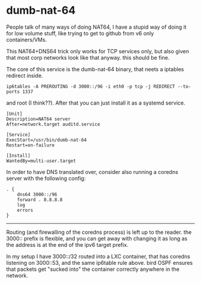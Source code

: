 dumb-nat-64
===


People talk of many ways of doing NAT64, I have a stupid way of doing it for low volume stuff, like trying to get to github from v6 only containers/VMs.

This NAT64+DNS64 trick only works for TCP services only, but also given that most corp networks look like that anyway. this should be fine.

The core of this service is the dumb-nat-64 binary, that neets a iptables redirect inside.

```
ip6tables -A PREROUTING -d 3000::/96 -i eth0 -p tcp -j REDIRECT --to-ports 1337
```

and root (I think??). After that you can just install it as a systemd service.

```
[Unit]
Description=NAT64 server
After=network.target auditd.service

[Service]
ExecStart=/usr/bin/dumb-nat-64
Restart=on-failure

[Install]
WantedBy=multi-user.target
```

In order to have DNS translated over, consider also running a coredns server with the following config:

```
. {
    dns64 3000::/96
    forward . 8.8.8.8
    log
    errors
}
```

---

Routing (and firewalling of the coredns process) is left up to the reader. the 3000:: prefix is flexible, and you can get away with changing it as long as the address is at the end of the ipv6 target prefix.

In my setup I have 3000::/32 routed into a LXC container, that has coredns listening on 3000::53, and the same ip6table rule above. bird OSPF ensures that packets get "sucked into" the container correctly anywhere in the network.
